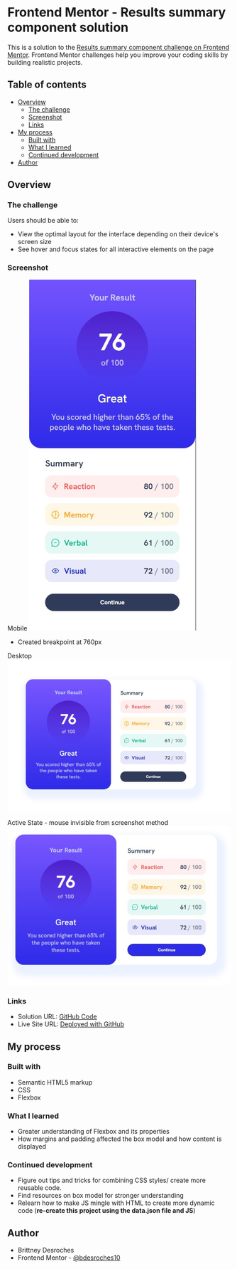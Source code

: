 # Frontend Mentor - Results summary component solution

This is a solution to the [Results summary component challenge on Frontend Mentor](https://www.frontendmentor.io/challenges/results-summary-component-CE_K6s0maV). Frontend Mentor challenges help you improve your coding skills by building realistic projects.

## Table of contents

- [Overview](#overview)
  - [The challenge](#the-challenge)
  - [Screenshot](#screenshot)
  - [Links](#links)
- [My process](#my-process)
  - [Built with](#built-with)
  - [What I learned](#what-i-learned)
  - [Continued development](#continued-development)
- [Author](#author)

## Overview

### The challenge

Users should be able to:

- View the optimal layout for the interface depending on their device's screen size
- See hover and focus states for all interactive elements on the page

### Screenshot

Mobile
![Mobile Layout](solution-images/mobile.jpg)

- Created breakpoint at 760px

Desktop
![Desktop Layout](solution-images/desktop.jpg)

Active State - mouse invisible from screenshot method
![Mouse Click on Continue Button](solution-images/active-state.jpg)

### Links

- Solution URL: [GitHub Code]()
- Live Site URL: [Deployed with GitHub]()

## My process

### Built with

- Semantic HTML5 markup
- CSS
- Flexbox

### What I learned

- Greater understanding of Flexbox and its properties
- How margins and padding affected the box model and how content is displayed

### Continued development

- Figure out tips and tricks for combining CSS styles/ create more reusable code.
- Find resources on box model for stronger understanding
- Relearn how to make JS mingle with HTML to create more dynamic code (**re-create this project using the data.json file and JS**)

## Author

- Brittney Desroches
- Frontend Mentor - [@bdesroches10](https://www.frontendmentor.io/profile/bdesroches10)

